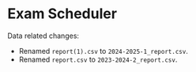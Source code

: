# Exam Scheduler

Data related changes:
- Renamed `report(1).csv` to `2024-2025-1_report.csv`.
- Renamed `report.csv` to `2023-2024-2_report.csv`.
